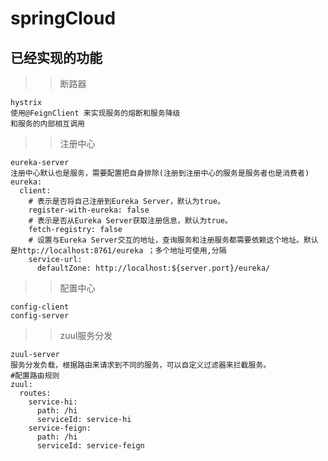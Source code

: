 # springCloud

## 已经实现的功能
>> 断路器

    hystrix
    使用@FeignClient 来实现服务的熔断和服务降级
    和服务的内部相互调用
    
>> 注册中心
    
    eureka-server
    注册中心默认也是服务，需要配置把自身排除(注册到注册中心的服务是服务者也是消费者)
    eureka:
      client:
        # 表示是否将自己注册到Eureka Server，默认为true。
        register-with-eureka: false
        # 表示是否从Eureka Server获取注册信息，默认为true。
        fetch-registry: false
        # 设置与Eureka Server交互的地址，查询服务和注册服务都需要依赖这个地址。默认是http://localhost:8761/eureka ；多个地址可使用,分隔
        service-url:
          defaultZone: http://localhost:${server.port}/eureka/
    
>> 配置中心
    
    config-client
    config-server
    
>> zuul服务分发
    
    zuul-server
    服务分发负载，根据路由来请求到不同的服务，可以自定义过滤器来拦截服务。
    #配置路由规则
    zuul:
      routes:
        service-hi:
          path: /hi
          serviceId: service-hi
        service-feign:
          path: /hi
          serviceId: service-feign
